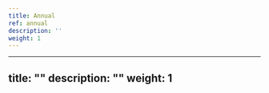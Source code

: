 ```yaml
---
title: Annual
ref: annual
description: ''
weight: 1
---
```

---
title: ""
description: ""
weight: 1
---